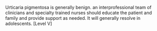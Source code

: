 Urticaria pigmentosa is generally benign. an interprofessional team of clinicians and specialty trained nurses should educate the patient and family and provide support as needed. It will generally resolve in adolescents. [Level V]